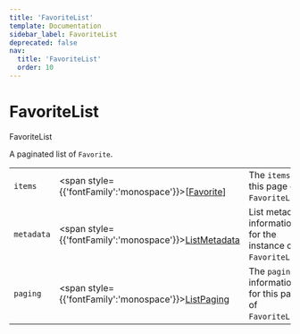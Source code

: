 ```yaml
---
title: 'FavoriteList'
template: Documentation
sidebar_label: FavoriteList
deprecated: false
nav:
  title: 'FavoriteList'
  order: 10
---
```


# FavoriteList

<div style={{'fontFamily':'monospace'}}><span style={{'fontSize':'1.5rem','fontWeight':500}}>FavoriteList</span></div>



A paginated list of `Favorite`.

| | | |
| -- | -- | -- |
| `items` | <span style={{'fontFamily':'monospace'}}>[<a href="/guardrails/docs/reference/graphql/object/Favorite">Favorite</a>]</span> | The `items` for this page of `FavoriteList`. |
| `metadata` | <span style={{'fontFamily':'monospace'}}><a href="/guardrails/docs/reference/graphql/object/ListMetadata">ListMetadata</a></span> | List metadata information for the instance of `FavoriteList`. |
| `paging` | <span style={{'fontFamily':'monospace'}}><a href="/guardrails/docs/reference/graphql/object/ListPaging">ListPaging</a></span> | The `paging` information for this page of `FavoriteList`. |